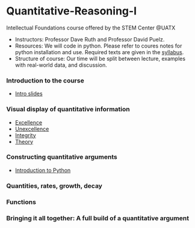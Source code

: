 # Quantitative-Reasoning-I
Intellectual Foundations course offered by the STEM Center @UATX

- Instructors: Professor Dave Ruth and Professor David Puelz.
- Resources: We will code in python.  Please refer to coures notes for python installation and use.  Required texts are given in the [syllabus](syllabus.pdf).
- Structure of course: Our time will be split between lecture, examples with real-world data, and discussion.

### Introduction to the course

- [Intro slides](topics/Introduction/intro.pdf)

### Visual display of quantitative information

- [Excellence](topics/DataViz/excellence.pdf)
- [Unexcellence](topics/DataViz/unexcellence.pdf)
- [Integrity](topics/DataViz/integrity.pdf)
- [Theory](topics/DataViz/theory.pdf)

### Constructing quantitative arguments

- [Introduction to Python](QuantArguments/python.pdf)

### Quantities, rates, growth, decay

### Functions

### Bringing it all together: A full build of a quantitative argument


